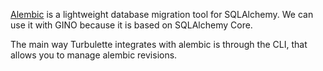 [Alembic](https://alembic.sqlalchemy.org/en/latest/) is a lightweight database migration tool for SQLAlchemy.
We can use it with GINO because it is based on SQLAlchemy Core.

The main way Turbulette integrates with alembic is through the CLI, that allows you to manage alembic revisions.
